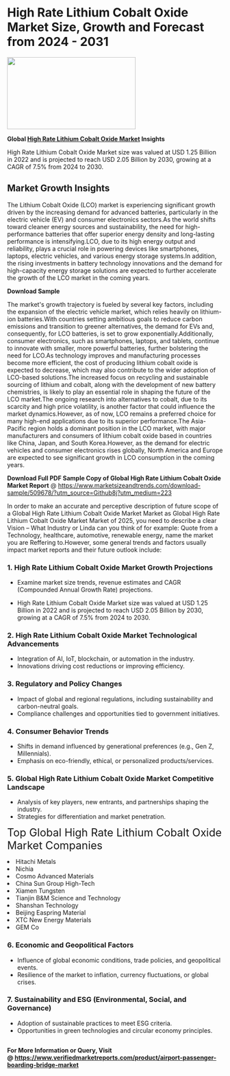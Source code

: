 <H1>High Rate Lithium Cobalt Oxide Market Size, Growth and Forecast from 2024 - 2031</H1><img class="aligncenter size-medium wp-image-584254" src="https://thirdeyenews.in/wp-content/uploads/2024/09/Global-Market-Research-300x168.jpeg" alt="" width="300" height="168" /><p><strong>Global&nbsp;<a href="https://www.marketsizeandtrends.com/download-sample/509678/?utm_source=Github8j?utm_medium=223">High Rate Lithium Cobalt Oxide Market</a> Insights</strong></p><p>High Rate Lithium Cobalt Oxide Market size was valued at USD 1.25 Billion in 2022 and is projected to reach USD 2.05 Billion by 2030, growing at a CAGR of 7.5% from 2024 to 2030.</p><p><h2>Market Growth Insights</h2> <p>The Lithium Cobalt Oxide (LCO) market is experiencing significant growth driven by the increasing demand for advanced batteries, particularly in the electric vehicle (EV) and consumer electronics sectors.As the world shifts toward cleaner energy sources and sustainability, the need for high-performance batteries that offer superior energy density and long-lasting performance is intensifying.LCO, due to its high energy output and reliability, plays a crucial role in powering devices like smartphones, laptops, electric vehicles, and various energy storage systems.In addition, the rising investments in battery technology innovations and the demand for high-capacity energy storage solutions are expected to further accelerate the growth of the LCO market in the coming years.</p> <p><strong>Download Sample</strong></p> <p>The market's growth trajectory is fueled by several key factors, including the expansion of the electric vehicle market, which relies heavily on lithium-ion batteries.With countries setting ambitious goals to reduce carbon emissions and transition to greener alternatives, the demand for EVs and, consequently, for LCO batteries, is set to grow exponentially.Additionally, consumer electronics, such as smartphones, laptops, and tablets, continue to innovate with smaller, more powerful batteries, further bolstering the need for LCO.As technology improves and manufacturing processes become more efficient, the cost of producing lithium cobalt oxide is expected to decrease, which may also contribute to the wider adoption of LCO-based solutions.The increased focus on recycling and sustainable sourcing of lithium and cobalt, along with the development of new battery chemistries, is likely to play an essential role in shaping the future of the LCO market.The ongoing research into alternatives to cobalt, due to its scarcity and high price volatility, is another factor that could influence the market dynamics.However, as of now, LCO remains a preferred choice for many high-end applications due to its superior performance.The Asia-Pacific region holds a dominant position in the LCO market, with major manufacturers and consumers of lithium cobalt oxide based in countries like China, Japan, and South Korea.However, as the demand for electric vehicles and consumer electronics rises globally, North America and Europe are expected to see significant growth in LCO consumption in the coming years.<p><span class=""><strong>Download Full PDF Sample Copy of Global High Rate Lithium Cobalt Oxide Market Report</strong> @ <a href="https://www.marketsizeandtrends.com/download-sample/509678/?utm_source=Github8j?utm_medium=223" target="_blank">https://www.marketsizeandtrends.com/download-sample/509678/?utm_source=Github8j?utm_medium=223</a></span></p><p>In order to make an accurate and perceptive description of future scope of a Global&nbsp;High Rate Lithium Cobalt Oxide Market Market as Global&nbsp;High Rate Lithium Cobalt Oxide Market Market of 2025, you need to describe a clear Vision &ndash; What Industry or Linda can you think of for example: Quote from a Technology, healthcare, automotive, renewable energy, name the market you are Reffering to.However, some general trends and factors usually impact market reports and their future outlook include:</p><h3>1.&nbsp;<strong>High Rate Lithium Cobalt Oxide Market Growth Projections</strong></h3><ul><li>Examine market size trends, revenue estimates and CAGR (Compounded Annual Growth Rate) projections.</li><li><p>High Rate Lithium Cobalt Oxide Market size was valued at USD 1.25 Billion in 2022 and is projected to reach USD 2.05 Billion by 2030, growing at a CAGR of 7.5% from 2024 to 2030.</p></li></ul><h3>2.&nbsp;<strong>High Rate Lithium Cobalt Oxide Market Technological Advancements</strong></h3><ul><li>Integration of AI, IoT, blockchain, or automation in the industry.</li><li>Innovations driving cost reductions or improving efficiency.</li></ul><h3>3.&nbsp;<strong>Regulatory and Policy Changes</strong></h3><ul><li>Impact of global and regional regulations, including sustainability and carbon-neutral goals.</li><li>Compliance challenges and opportunities tied to government initiatives.</li></ul><h3>4.&nbsp;<strong>Consumer Behavior Trends</strong></h3><ul><li>Shifts in demand influenced by generational preferences (e.g., Gen Z, Millennials).</li><li>Emphasis on eco-friendly, ethical, or personalized products/services.</li></ul><h3>5.&nbsp;<strong>Global High Rate Lithium Cobalt Oxide Market Competitive Landscape</strong></h3><ul><li>Analysis of key players, new entrants, and partnerships shaping the industry.</li><li>Strategies for differentiation and market penetration.</li></ul><p data-pm-slice="1 1 []"><span style="color: inherit; font-family: inherit; font-size: 25px;">Top Global High Rate Lithium Cobalt Oxide Market Companies</span></p><div class="" data-test-id=""><p><li>Hitachi Metals</li><li> Nichia</li><li> Cosmo Advanced Materials</li><li> China Sun Group High-Tech</li><li> Xiamen Tungsten</li><li> Tianjin B&M Science and Technology</li><li> Shanshan Technology</li><li> Beijing Easpring Material</li><li> XTC New Energy Materials</li><li> GEM Co</li></p></div><h3>6.&nbsp;<strong>Economic and Geopolitical Factors</strong></h3><ul><li>Influence of global economic conditions, trade policies, and geopolitical events.</li><li>Resilience of the market to inflation, currency fluctuations, or global crises.</li></ul><h3>7.&nbsp;<strong>Sustainability and ESG (Environmental, Social, and Governance)</strong></h3><ul><li>Adoption of sustainable practices to meet ESG criteria.</li><li>Opportunities in green technologies and circular economy principles.</li></ul><h2><strong style="font-size: 14px;">For More Information or Query, Visit @&nbsp;</strong><a style="background-color: #ffffff; font-size: 14px;" href="https://www.marketsizeandtrends.com/report/high-rate-lithium-cobalt-oxide-market/" target="_blank">https://www.verifiedmarketreports.com/product/airport-passenger-boarding-bridge-market</a></h2>